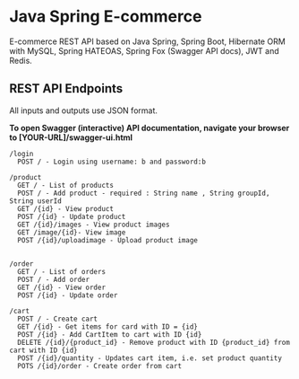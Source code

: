 # Java Spring E-commerce

E-commerce REST API based on Java Spring, Spring Boot, Hibernate ORM with MySQL, Spring HATEOAS, Spring Fox (Swagger API docs), JWT and Redis.

## REST API Endpoints

All inputs and outputs use JSON format.

**To open Swagger (interactive) API documentation, navigate your browser to [YOUR-URL]/swagger-ui.html**


```
/login
  POST / - Login using username: b and password:b

/product
  GET / - List of products
  POST / - Add product - required : String name , String groupId, String userId
  GET /{id} - View product
  POST /{id} - Update product
  GET /{id}/images - View product images
  GET /image/{id}- View image
  POST /{id}/uploadimage - Upload product image


/order
  GET / - List of orders
  POST / - Add order
  GET /{id} - View order
  POST /{id} - Update order

/cart
  POST / - Create cart
  GET /{id} - Get items for card with ID = {id}
  POST /{id} - Add CartItem to cart with ID {id}
  DELETE /{id}/{product_id} - Remove product with ID {product_id} from cart with ID {id}
  POST /{id}/quantity - Updates cart item, i.e. set product quantity
  POTS /{id}/order - Create order from cart

```

